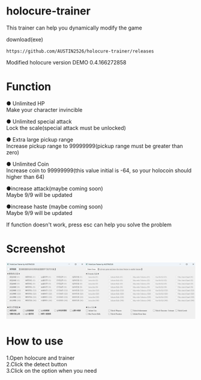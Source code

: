 ﻿# holocure-trainer
This trainer can help you dynamically modify the game   

download(exe)

```
https://github.com/AUSTIN2526/holocure-trainer/releases
```
Modified holocure version DEMO 0.4.166272858

# Function

● Unlimited HP  
  Make your character invincible  
  
● Unlimited special attack  
  Lock the scale(special attack must be unlocked)

● Extra large pickup range  
  Increase pickup range to 99999999(pickup range must be greater than zero)

● Unlimited Coin  
  Increase coin to 99999999(this value initial is -64, so your holocoin should higher than 64)  
  
●increase attack(maybe coming soon)  
  Maybe 9/9 will be updated  
  
●increase haste (maybe coming soon)  
  Maybe 9/9 will be updated   
  
If function doesn't work, press esc can help you solve the problem  

# Screenshot
![Image text](https://github.com/AUSTIN2526/holocure-trainer/blob/main/screen.png)
   
# How to use
1.Open holocure and trainer  
2.Click the detect button   
3.Click on the option when you need
